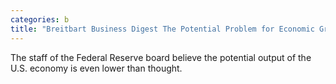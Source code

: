 ```yaml
---
categories: b
title: "Breitbart Business Digest The Potential Problem for Economic Growth and Inflation"
---
```

The staff of the Federal Reserve board believe the potential output of the U.S. economy is even lower than thought.